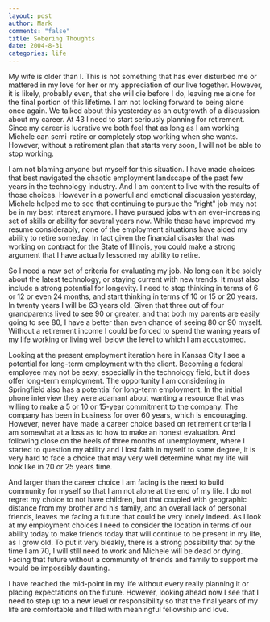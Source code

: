 ```yaml
--- 
layout: post
author: Mark
comments: "false"
title: Sobering Thoughts
date: 2004-8-31
categories: life
---
```

My wife is older than I. This is not something that has ever disturbed me or mattered in my love for her or my appreciation of our live together. However, it is likely, probably even, that she will die before I do, leaving me alone for the final portion of this lifetime. I am not looking forward to being alone once again. We talked about this yesterday as an outgrowth of a discussion about my career. At 43 I need to start seriously planning for retirement. Since my career is lucrative we both feel that as long as I am working Michele can semi-retire or completely stop working when she wants. However, without a retirement plan that starts very soon, I will not be able to stop working.

I am not blaming anyone but myself for this situation. I have made choices that best navigated the chaotic employment landscape of the past few years in the technology industry. And I am content to live with the results of those choices. However in a powerful and emotional discussion yesterday, Michele helped me to see that continuing to pursue the "right" job may not be in my best interest anymore. I have pursued jobs with an ever-increasing set of skills or ability for several years now. While these have improved my resume considerably, none of the employment situations have aided my ability to retire someday. In fact given the financial disaster that was working on contract for the State of Illinois, you could make a strong argument that I have actually lessoned my ability to retire.

So I need a new set of criteria for evaluating my job. No long can it be solely about the latest technology, or staying current with new trends. It must also include a strong potential for longevity. I need to stop thinking in terms of 6 or 12 or even 24 months, and start thinking in terms of 10 or 15 or 20 years. In twenty years I will be 63 years old. Given that three out of four grandparents lived to see 90 or greater, and that both my parents are easily going to see 80, I have a better than even chance of seeing 80 or 90 myself. Without a retirement income I could be forced to spend the waning years of my life working or living well below the level to which I am accustomed.

Looking at the present employment iteration here in Kansas City I see a potential for long-term employment with the client. Becoming a federal employee may not be sexy, especially in the technology field, but it does offer long-term employment. The opportunity I am considering in Springfield also has a potential for long-term employment. In the initial phone interview they were adamant about wanting a resource that was willing to make a 5 or 10 or 15-year commitment to the company. The company has been in business for over 60 years, which is encouraging. However, never have made a career choice based on retirement criteria I am somewhat at a loss as to how to make an honest evaluation. And following close on the heels of three months of unemployment, where I started to question my ability and I lost faith in myself to some degree, it is very hard to face a choice that may very well determine what my life will look like in 20 or 25 years time.

And larger than the career choice I am facing is the need to build community for myself so that I am not alone at the end of my life. I do not regret my choice to not have children, but that coupled with geographic distance from my brother and his family, and an overall lack of personal friends, leaves me facing a future that could be very lonely indeed. As I look at my employment choices I need to consider the location in terms of our ability today to make friends today that will continue to be present in my life, as I grow old. To put it very bleakly, there is a strong possibility that by the time I am 70, I will still need to work and Michele will be dead or dying. Facing that future without a community of friends and family to support me would be impossibly daunting.

I have reached the mid-point in my life without every really planning it or placing expectations on the future. However, looking ahead now I see that I need to step up to a new level or responsibility so that the final years of my life are comfortable and filled with meaningful fellowship and love.
